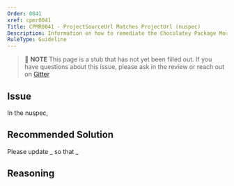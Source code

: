 ```yaml
---
Order: 0041
xref: cpmr0041
Title: CPMR0041 - ProjectSourceUrl Matches ProjectUrl (nuspec)
Description: Information on how to remediate the Chocolatey Package Moderation Rule 0041
RuleType: Guideline
---
```


> :memo: **NOTE** This page is a stub that has not yet been filled out. If you have questions about this issue, please ask in the review or reach out on [Gitter](https://gitter.im/chocolatey/chocolatey.org)

## Issue

In the nuspec,

## Recommended Solution

Please update _ so that _

## Reasoning
